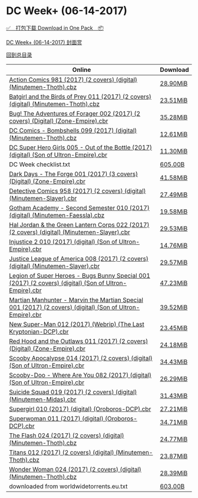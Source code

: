 # DC Week+ (06-14-2017)

[✅&emsp;打包下载 Download in One Pack&emsp;📦](https://pan.baidu.com/s/1i5IisTJ)

[DC Week+ (06-14-2017) 封面赏](/https://github.com/alicewish/markdown/blob/master/cover/DC-Week-06-14-2017-Covers.md)



[回到总目录](https://github.com/alicewish/markdown/blob/master/Catalogs.md)



Online | Download
--- | ---
[Action Comics 981 (2017) (2 covers) (digital) (Minutemen-Thoth).cbz](https://github.com/alicewish/markdown/blob/master/comic/Action-Comics-981-2017-2-covers-digital-Minutemen-Thoth-cbz.md) | [28.90MiB](https://pan.baidu.com/s/1i5IisTJ#list/path=%2FDC%20Week%202017%20Q2%2FDC%20Week%2B%20%2806-14-2017%29%2F%E3%82%AF%E3%82%B9%E3%82%BB%E3%82%BF%E3%82%A2%E3%82%B1%E3%82%B7%E3%82%AD%E3%82%BF%E3%82%B5%E3%82%AF%E3%82%BB%E3%82%A6%E3%82%BB%E3%82%B1%E3%82%A8%E3%82%A8%E3%82%B7%E3%82%BB%E3%82%B5%E3%82%BB%E3%82%B7%E3%82%AA%E3%82%B1%E3%82%B3%E3%82%A2%E3%82%B9%E3%82%A8%E3%82%BD%E3%82%A8%E3%82%B9%E3%82%B3&parentPath=%2FDC%20Week%202017%20Q2)
[Batgirl and the Birds of Prey 011 (2017) (2 covers) (digital) (Minutemen-Thoth).cbz](https://github.com/alicewish/markdown/blob/master/comic/Batgirl-Birds-of-Prey-011-2017-2-covers-digital-Minutemen-Thoth-cbz.md) | [23.51MiB](https://pan.baidu.com/s/1i5IisTJ#list/path=%2FDC%20Week%202017%20Q2%2FDC%20Week%2B%20%2806-14-2017%29%2F%E3%82%A8%E3%82%A8%E3%82%AB%E3%82%AA%E3%82%BB%E3%82%A2%E3%82%A6%E3%82%AB%E3%82%AB%E3%82%B3%E3%82%B7%E3%82%A2%E3%82%B1%E3%82%A4%E3%82%A2%E3%82%BB%E3%82%B7%E3%82%A4%E3%82%A6%E3%82%BF%E3%82%A4%E3%82%B3%E3%82%BB%E3%82%B3%E3%82%A4%E3%82%A4%E3%82%BB%E3%82%A8%E3%82%B9%E3%82%BB%E3%82%BF%E3%82%AD&parentPath=%2FDC%20Week%202017%20Q2)
[Bug! The Adventures of Forager 002 (2017) (2 covers) (Digital) (Zone-Empire).cbr](https://github.com/alicewish/markdown/blob/master/comic/Bug-Adventures-of-Forager-002-2017-2-covers-Digital-Zone-Empire-cbr.md) | [35.28MiB](https://pan.baidu.com/s/1i5IisTJ#list/path=%2FDC%20Week%202017%20Q2%2FDC%20Week%2B%20%2806-14-2017%29%2F%E3%82%A2%E3%82%A8%E3%82%AF%E3%82%BB%E3%82%B7%E3%82%BF%E3%82%AD%E3%82%AB%E3%82%A8%E3%82%BF%E3%82%B3%E3%82%B9%E3%82%A8%E3%82%A6%E3%82%B7%E3%82%AF%E3%82%BB%E3%82%B5%E3%82%B3%E3%82%A4%E3%82%AA%E3%82%B7%E3%82%A4%E3%82%BD%E3%82%A8%E3%82%BD%E3%82%BB%E3%82%BD%E3%82%A2%E3%82%AB%E3%82%AB%E3%82%A2&parentPath=%2FDC%20Week%202017%20Q2)
[DC Comics - Bombshells 099 (2017) (digital) (Minutemen-Thoth).cbz](https://github.com/alicewish/markdown/blob/master/comic/DC-Comics-Bombshells-099-2017-digital-Minutemen-Thoth-cbz.md) | [12.61MiB](https://pan.baidu.com/s/1i5IisTJ#list/path=%2FDC%20Week%202017%20Q2%2FDC%20Week%2B%20%2806-14-2017%29%2F%E3%82%BD%E3%82%A4%E3%82%AB%E3%82%AB%E3%82%B1%E3%82%B1%E3%82%AA%E3%82%B5%E3%82%AD%E3%82%BD%E3%82%A8%E3%82%B7%E3%82%BD%E3%82%A2%E3%82%AF%E3%82%A4%E3%82%B1%E3%82%B1%E3%82%AB%E3%82%BD%E3%82%AD%E3%82%B9%E3%82%AB%E3%82%B3%E3%82%B9%E3%82%AA%E3%82%A6%E3%82%AD%E3%82%B3%E3%82%A2%E3%82%AB%E3%82%BF&parentPath=%2FDC%20Week%202017%20Q2)
[DC Super Hero Girls 005 - Out of the Bottle (2017) (digital) (Son of Ultron-Empire).cbr](https://github.com/alicewish/markdown/blob/master/comic/DC-Super-Hero-Girls-005-Out-of-Bottle-2017-digital-Son-of-Ultron-Empire-cbr.md) | [11.30MiB](https://pan.baidu.com/s/1i5IisTJ#list/path=%2FDC%20Week%202017%20Q2%2FDC%20Week%2B%20%2806-14-2017%29%2F%E3%82%B3%E3%82%BB%E3%82%B5%E3%82%AA%E3%82%B7%E3%82%BB%E3%82%B9%E3%82%BF%E3%82%AF%E3%82%BF%E3%82%BB%E3%82%AB%E3%82%AF%E3%82%AB%E3%82%AB%E3%82%A8%E3%82%B3%E3%82%B1%E3%82%A6%E3%82%BF%E3%82%AF%E3%82%B7%E3%82%B3%E3%82%BB%E3%82%BD%E3%82%AB%E3%82%BF%E3%82%AB%E3%82%A8%E3%82%BF%E3%82%A8%E3%82%B3&parentPath=%2FDC%20Week%202017%20Q2)
DC Week checklist.txt | [605.00B](https://pan.baidu.com/s/1i5IisTJ#list/path=%2FDC%20Week%202017%20Q2%2FDC%20Week%2B%20%2806-14-2017%29%2F%E3%82%A6%E3%82%AA%E3%82%AB%E3%82%A4%E3%82%B3%E3%82%AD%E3%82%BF%E3%82%B1%E3%82%B5%E3%82%BF%E3%82%BB%E3%82%AB%E3%82%AA%E3%82%AA%E3%82%A8%E3%82%B1%E3%82%AD%E3%82%AB%E3%82%A6%E3%82%AD%E3%82%BD%E3%82%A4%E3%82%A2%E3%82%A8%E3%82%B9%E3%82%A4%E3%82%A2%E3%82%BB%E3%82%A8%E3%82%AF%E3%82%B1%E3%82%A4&parentPath=%2FDC%20Week%202017%20Q2)
[Dark Days - The Forge 001 (2017) (3 covers) (Digital) (Zone-Empire).cbr](https://github.com/alicewish/markdown/blob/master/comic/Dark-Days-Forge-001-2017-3-covers-Digital-Zone-Empire-cbr.md) | [41.58MiB](https://pan.baidu.com/s/1i5IisTJ#list/path=%2FDC%20Week%202017%20Q2%2FDC%20Week%2B%20%2806-14-2017%29%2F%E3%82%A2%E3%82%B7%E3%82%A6%E3%82%B7%E3%82%AD%E3%82%AB%E3%82%A2%E3%82%A6%E3%82%BF%E3%82%AB%E3%82%A8%E3%82%B1%E3%82%A8%E3%82%A2%E3%82%B1%E3%82%A2%E3%82%B7%E3%82%AB%E3%82%B7%E3%82%B1%E3%82%A2%E3%82%B7%E3%82%BB%E3%82%AD%E3%82%A4%E3%82%AF%E3%82%AF%E3%82%B3%E3%82%B5%E3%82%A2%E3%82%A4%E3%82%A8&parentPath=%2FDC%20Week%202017%20Q2)
[Detective Comics 958 (2017) (2 covers) (digital) (Minutemen-Slayer).cbr](https://github.com/alicewish/markdown/blob/master/comic/Detective-Comics-958-2017-2-covers-digital-Minutemen-Slayer-cbr.md) | [27.49MiB](https://pan.baidu.com/s/1i5IisTJ#list/path=%2FDC%20Week%202017%20Q2%2FDC%20Week%2B%20%2806-14-2017%29%2F%E3%82%AF%E3%82%A6%E3%82%AF%E3%82%AA%E3%82%BB%E3%82%BB%E3%82%AD%E3%82%B3%E3%82%B1%E3%82%B9%E3%82%BD%E3%82%BB%E3%82%B5%E3%82%B7%E3%82%B9%E3%82%B1%E3%82%AB%E3%82%B7%E3%82%B3%E3%82%B3%E3%82%AA%E3%82%AD%E3%82%AD%E3%82%AF%E3%82%AA%E3%82%AF%E3%82%BB%E3%82%BB%E3%82%BD%E3%82%A6%E3%82%A4%E3%82%A2&parentPath=%2FDC%20Week%202017%20Q2)
[Gotham Academy - Second Semester 010 (2017) (digital) (Minutemen-Faessla).cbz](https://github.com/alicewish/markdown/blob/master/comic/Gotham-Academy-Second-Semester-010-2017-digital-Minutemen-Faessla-cbz.md) | [19.58MiB](https://pan.baidu.com/s/1i5IisTJ#list/path=%2FDC%20Week%202017%20Q2%2FDC%20Week%2B%20%2806-14-2017%29%2F%E3%82%BB%E3%82%B3%E3%82%AA%E3%82%B5%E3%82%AF%E3%82%AA%E3%82%A6%E3%82%AF%E3%82%AD%E3%82%B7%E3%82%AF%E3%82%B5%E3%82%A2%E3%82%B1%E3%82%BD%E3%82%B7%E3%82%B1%E3%82%B3%E3%82%B7%E3%82%B5%E3%82%B3%E3%82%A8%E3%82%B5%E3%82%AD%E3%82%B3%E3%82%A6%E3%82%AD%E3%82%BD%E3%82%BD%E3%82%B5%E3%82%B7%E3%82%AF&parentPath=%2FDC%20Week%202017%20Q2)
[Hal Jordan & the Green Lantern Corps 022 (2017) (2 covers) (digital) (Minutemen-Slayer).cbr](https://github.com/alicewish/markdown/blob/master/comic/Hal-Jordan-Green-Lantern-Corps-022-2017-2-covers-digital-Minutemen-Slayer-cbr.md) | [29.53MiB](https://pan.baidu.com/s/1i5IisTJ#list/path=%2FDC%20Week%202017%20Q2%2FDC%20Week%2B%20%2806-14-2017%29%2F%E3%82%BD%E3%82%B3%E3%82%AB%E3%82%BB%E3%82%B5%E3%82%BF%E3%82%B1%E3%82%AB%E3%82%AF%E3%82%BB%E3%82%BB%E3%82%B5%E3%82%B9%E3%82%B3%E3%82%BB%E3%82%BB%E3%82%A8%E3%82%B1%E3%82%B9%E3%82%BD%E3%82%A2%E3%82%BB%E3%82%B3%E3%82%AD%E3%82%AB%E3%82%A4%E3%82%BB%E3%82%AD%E3%82%B3%E3%82%A6%E3%82%A8%E3%82%A2&parentPath=%2FDC%20Week%202017%20Q2)
[Injustice 2 010 (2017) (digital) (Son of Ultron-Empire).cbr](https://github.com/alicewish/markdown/blob/master/comic/Injustice-2-010-2017-digital-Son-of-Ultron-Empire-cbr.md) | [14.76MiB](https://pan.baidu.com/s/1i5IisTJ#list/path=%2FDC%20Week%202017%20Q2%2FDC%20Week%2B%20%2806-14-2017%29%2F%E3%82%AD%E3%82%A6%E3%82%B3%E3%82%A6%E3%82%BD%E3%82%A6%E3%82%A2%E3%82%B7%E3%82%A2%E3%82%A4%E3%82%B1%E3%82%BD%E3%82%A2%E3%82%B9%E3%82%A8%E3%82%B1%E3%82%AD%E3%82%A4%E3%82%B3%E3%82%BB%E3%82%A8%E3%82%AB%E3%82%B1%E3%82%B1%E3%82%AD%E3%82%A8%E3%82%A4%E3%82%AA%E3%82%B9%E3%82%B5%E3%82%A2%E3%82%A2&parentPath=%2FDC%20Week%202017%20Q2)
[Justice League of America 008 (2017) (2 covers) (digital) (Minutemen-Slayer).cbr](https://github.com/alicewish/markdown/blob/master/comic/Justice-League-of-America-008-2017-2-covers-digital-Minutemen-Slayer-cbr.md) | [29.57MiB](https://pan.baidu.com/s/1i5IisTJ#list/path=%2FDC%20Week%202017%20Q2%2FDC%20Week%2B%20%2806-14-2017%29%2F%E3%82%BD%E3%82%B7%E3%82%BD%E3%82%A2%E3%82%B9%E3%82%B5%E3%82%A4%E3%82%AA%E3%82%AF%E3%82%BD%E3%82%B7%E3%82%B5%E3%82%A2%E3%82%B9%E3%82%AF%E3%82%A2%E3%82%B5%E3%82%B1%E3%82%B9%E3%82%AA%E3%82%BD%E3%82%AF%E3%82%AD%E3%82%A8%E3%82%A6%E3%82%AB%E3%82%BB%E3%82%B1%E3%82%B3%E3%82%B5%E3%82%A6%E3%82%BB&parentPath=%2FDC%20Week%202017%20Q2)
[Legion of Super Heroes - Bugs Bunny Special 001 (2017) (2 covers) (digital) (Son of Ultron-Empire).cbr](https://github.com/alicewish/markdown/blob/master/comic/Legion-of-Super-Heroes-Bugs-Bunny-Special-001-2017-2-covers-digital-Son-of-Ultron-Empire-cbr.md) | [47.23MiB](https://pan.baidu.com/s/1i5IisTJ#list/path=%2FDC%20Week%202017%20Q2%2FDC%20Week%2B%20%2806-14-2017%29%2F%E3%82%AD%E3%82%BD%E3%82%A2%E3%82%AF%E3%82%B3%E3%82%B1%E3%82%B1%E3%82%AB%E3%82%AA%E3%82%AA%E3%82%B9%E3%82%B3%E3%82%AD%E3%82%AA%E3%82%A8%E3%82%A6%E3%82%B5%E3%82%AF%E3%82%A4%E3%82%A8%E3%82%B5%E3%82%B9%E3%82%B1%E3%82%BB%E3%82%A4%E3%82%B1%E3%82%B9%E3%82%AF%E3%82%A6%E3%82%BD%E3%82%AB%E3%82%A2&parentPath=%2FDC%20Week%202017%20Q2)
[Martian Manhunter - Marvin the Martian Special 001 (2017) (2 covers) (digital) (Son of Ultron-Empire).cbr](https://github.com/alicewish/markdown/blob/master/comic/Martian-Manhunter-Marvin-Martian-Special-001-2017-2-covers-digital-Son-of-Ultron-Empire-cbr.md) | [39.52MiB](https://pan.baidu.com/s/1i5IisTJ#list/path=%2FDC%20Week%202017%20Q2%2FDC%20Week%2B%20%2806-14-2017%29%2F%E3%82%AF%E3%82%B9%E3%82%AB%E3%82%BB%E3%82%AB%E3%82%B1%E3%82%BB%E3%82%B3%E3%82%BD%E3%82%B7%E3%82%AF%E3%82%BB%E3%82%B3%E3%82%A8%E3%82%B5%E3%82%AD%E3%82%BF%E3%82%A2%E3%82%BF%E3%82%AB%E3%82%AD%E3%82%B7%E3%82%AB%E3%82%B9%E3%82%B5%E3%82%AD%E3%82%AD%E3%82%AF%E3%82%B1%E3%82%A8%E3%82%AB%E3%82%B7&parentPath=%2FDC%20Week%202017%20Q2)
[New Super-Man 012 (2017) (Webrip) (The Last Kryptonian-DCP).cbr](https://github.com/alicewish/markdown/blob/master/comic/New-Super-Man-012-2017-Webrip-Last-Kryptonian-DCP-cbr.md) | [23.45MiB](https://pan.baidu.com/s/1i5IisTJ#list/path=%2FDC%20Week%202017%20Q2%2FDC%20Week%2B%20%2806-14-2017%29%2F%E3%82%B9%E3%82%B9%E3%82%AD%E3%82%AF%E3%82%A2%E3%82%B5%E3%82%B5%E3%82%BB%E3%82%BD%E3%82%A4%E3%82%B1%E3%82%AA%E3%82%A4%E3%82%B7%E3%82%A8%E3%82%B3%E3%82%BD%E3%82%AF%E3%82%AF%E3%82%A4%E3%82%B9%E3%82%AF%E3%82%B1%E3%82%A4%E3%82%B7%E3%82%B3%E3%82%AD%E3%82%B7%E3%82%A6%E3%82%AD%E3%82%AA%E3%82%B5&parentPath=%2FDC%20Week%202017%20Q2)
[Red Hood and the Outlaws 011 (2017) (2 covers) (Digital) (Zone-Empire).cbr](https://github.com/alicewish/markdown/blob/master/comic/Red-Hood-Outlaws-011-2017-2-covers-Digital-Zone-Empire-cbr.md) | [24.18MiB](https://pan.baidu.com/s/1i5IisTJ#list/path=%2FDC%20Week%202017%20Q2%2FDC%20Week%2B%20%2806-14-2017%29%2F%E3%82%AB%E3%82%BB%E3%82%B9%E3%82%B3%E3%82%A6%E3%82%AA%E3%82%B3%E3%82%AF%E3%82%AD%E3%82%B7%E3%82%BB%E3%82%B5%E3%82%B7%E3%82%A8%E3%82%A2%E3%82%BB%E3%82%B3%E3%82%BD%E3%82%B9%E3%82%BF%E3%82%AF%E3%82%B3%E3%82%AF%E3%82%A2%E3%82%B7%E3%82%BD%E3%82%B5%E3%82%BD%E3%82%AF%E3%82%AF%E3%82%BF%E3%82%AD&parentPath=%2FDC%20Week%202017%20Q2)
[Scooby Apocalypse 014 (2017) (2 covers) (digital) (Son of Ultron-Empire).cbr](https://github.com/alicewish/markdown/blob/master/comic/Scooby-Apocalypse-014-2017-2-covers-digital-Son-of-Ultron-Empire-cbr.md) | [34.43MiB](https://pan.baidu.com/s/1i5IisTJ#list/path=%2FDC%20Week%202017%20Q2%2FDC%20Week%2B%20%2806-14-2017%29%2F%E3%82%A6%E3%82%B5%E3%82%BB%E3%82%AA%E3%82%BD%E3%82%AF%E3%82%B1%E3%82%AB%E3%82%A8%E3%82%B3%E3%82%B7%E3%82%A4%E3%82%A2%E3%82%BF%E3%82%B5%E3%82%BF%E3%82%B1%E3%82%A6%E3%82%AD%E3%82%A2%E3%82%B5%E3%82%AB%E3%82%A8%E3%82%AF%E3%82%B3%E3%82%B9%E3%82%AB%E3%82%A6%E3%82%AA%E3%82%BD%E3%82%AD%E3%82%B7&parentPath=%2FDC%20Week%202017%20Q2)
[Scooby-Doo - Where Are You 082 (2017) (digital) (Son of Ultron-Empire).cbr](https://github.com/alicewish/markdown/blob/master/comic/Scooby-Doo-Where-Are-You-082-2017-digital-Son-of-Ultron-Empire-cbr.md) | [26.29MiB](https://pan.baidu.com/s/1i5IisTJ#list/path=%2FDC%20Week%202017%20Q2%2FDC%20Week%2B%20%2806-14-2017%29%2F%E3%82%B5%E3%82%B1%E3%82%B1%E3%82%B9%E3%82%AF%E3%82%AA%E3%82%A8%E3%82%A2%E3%82%BF%E3%82%BB%E3%82%A6%E3%82%AF%E3%82%A6%E3%82%B5%E3%82%B5%E3%82%A6%E3%82%BF%E3%82%A4%E3%82%B7%E3%82%AB%E3%82%B9%E3%82%AB%E3%82%A6%E3%82%AD%E3%82%AB%E3%82%AF%E3%82%B1%E3%82%A8%E3%82%BB%E3%82%A2%E3%82%AA%E3%82%BB&parentPath=%2FDC%20Week%202017%20Q2)
[Suicide Squad 019 (2017) (2 covers) (digital) (Minutemen-Midas).cbr](https://github.com/alicewish/markdown/blob/master/comic/Suicide-Squad-019-2017-2-covers-digital-Minutemen-Midas-cbr.md) | [31.43MiB](https://pan.baidu.com/s/1i5IisTJ#list/path=%2FDC%20Week%202017%20Q2%2FDC%20Week%2B%20%2806-14-2017%29%2F%E3%82%A6%E3%82%BD%E3%82%BD%E3%82%AB%E3%82%AD%E3%82%A8%E3%82%A6%E3%82%BB%E3%82%BD%E3%82%A4%E3%82%B9%E3%82%A2%E3%82%B9%E3%82%AB%E3%82%BF%E3%82%A4%E3%82%B1%E3%82%AB%E3%82%A6%E3%82%A6%E3%82%B3%E3%82%A6%E3%82%BB%E3%82%B9%E3%82%BB%E3%82%AD%E3%82%B1%E3%82%BB%E3%82%B5%E3%82%A8%E3%82%A4%E3%82%BF&parentPath=%2FDC%20Week%202017%20Q2)
[Supergirl 010 (2017) (digital) (Oroboros-DCP).cbr](https://github.com/alicewish/markdown/blob/master/comic/Supergirl-010-2017-digital-Oroboros-DCP-cbr.md) | [27.21MiB](https://pan.baidu.com/s/1i5IisTJ#list/path=%2FDC%20Week%202017%20Q2%2FDC%20Week%2B%20%2806-14-2017%29%2F%E3%82%A6%E3%82%A8%E3%82%A4%E3%82%A4%E3%82%AD%E3%82%BB%E3%82%B1%E3%82%A4%E3%82%B3%E3%82%B7%E3%82%A6%E3%82%AB%E3%82%A6%E3%82%BF%E3%82%BB%E3%82%AB%E3%82%BF%E3%82%AB%E3%82%AA%E3%82%B1%E3%82%BB%E3%82%AB%E3%82%A6%E3%82%A2%E3%82%BB%E3%82%B7%E3%82%A6%E3%82%B9%E3%82%AA%E3%82%AF%E3%82%B9%E3%82%AB&parentPath=%2FDC%20Week%202017%20Q2)
[Superwoman 011 (2017) (digital) (Oroboros-DCP).cbr](https://github.com/alicewish/markdown/blob/master/comic/Superwoman-011-2017-digital-Oroboros-DCP-cbr.md) | [34.71MiB](https://pan.baidu.com/s/1i5IisTJ#list/path=%2FDC%20Week%202017%20Q2%2FDC%20Week%2B%20%2806-14-2017%29%2F%E3%82%BD%E3%82%BD%E3%82%A4%E3%82%A2%E3%82%B1%E3%82%AD%E3%82%B7%E3%82%AA%E3%82%B9%E3%82%A8%E3%82%B7%E3%82%A6%E3%82%B1%E3%82%AB%E3%82%B5%E3%82%B5%E3%82%AD%E3%82%AB%E3%82%B1%E3%82%B1%E3%82%B7%E3%82%B3%E3%82%B3%E3%82%AB%E3%82%AD%E3%82%A4%E3%82%B3%E3%82%AD%E3%82%B1%E3%82%AA%E3%82%A2%E3%82%A6&parentPath=%2FDC%20Week%202017%20Q2)
[The Flash 024 (2017) (2 covers) (digital) (Minutemen-Thoth).cbz](https://github.com/alicewish/markdown/blob/master/comic/Flash-024-2017-2-covers-digital-Minutemen-Thoth-cbz.md) | [24.77MiB](https://pan.baidu.com/s/1i5IisTJ#list/path=%2FDC%20Week%202017%20Q2%2FDC%20Week%2B%20%2806-14-2017%29%2F%E3%82%A6%E3%82%AB%E3%82%B9%E3%82%A8%E3%82%B9%E3%82%AA%E3%82%B3%E3%82%B7%E3%82%AF%E3%82%AA%E3%82%B9%E3%82%A2%E3%82%BF%E3%82%BF%E3%82%BD%E3%82%A6%E3%82%A8%E3%82%B5%E3%82%B5%E3%82%B7%E3%82%B3%E3%82%B3%E3%82%AD%E3%82%B1%E3%82%B9%E3%82%B7%E3%82%AB%E3%82%B9%E3%82%AA%E3%82%AB%E3%82%A6%E3%82%A4&parentPath=%2FDC%20Week%202017%20Q2)
[Titans 012 (2017) (2 covers) (digital) (Minutemen-Thoth).cbz](https://github.com/alicewish/markdown/blob/master/comic/Titans-012-2017-2-covers-digital-Minutemen-Thoth-cbz.md) | [23.87MiB](https://pan.baidu.com/s/1i5IisTJ#list/path=%2FDC%20Week%202017%20Q2%2FDC%20Week%2B%20%2806-14-2017%29%2F%E3%82%AF%E3%82%A2%E3%82%A8%E3%82%A8%E3%82%A8%E3%82%B1%E3%82%B1%E3%82%B9%E3%82%A4%E3%82%BD%E3%82%A2%E3%82%A4%E3%82%BD%E3%82%B9%E3%82%A6%E3%82%B1%E3%82%A2%E3%82%B3%E3%82%BD%E3%82%AA%E3%82%B7%E3%82%A8%E3%82%A2%E3%82%AF%E3%82%B9%E3%82%B9%E3%82%BB%E3%82%B9%E3%82%BB%E3%82%A4%E3%82%B3%E3%82%B3&parentPath=%2FDC%20Week%202017%20Q2)
[Wonder Woman 024 (2017) (2 covers) (digital) (Minutemen-Thoth).cbz](https://github.com/alicewish/markdown/blob/master/comic/Wonder-Woman-024-2017-2-covers-digital-Minutemen-Thoth-cbz.md) | [28.39MiB](https://pan.baidu.com/s/1i5IisTJ#list/path=%2FDC%20Week%202017%20Q2%2FDC%20Week%2B%20%2806-14-2017%29%2F%E3%82%BD%E3%82%B1%E3%82%A4%E3%82%A8%E3%82%A2%E3%82%AA%E3%82%AF%E3%82%A2%E3%82%A6%E3%82%AA%E3%82%A2%E3%82%B7%E3%82%AF%E3%82%AB%E3%82%A4%E3%82%B7%E3%82%B5%E3%82%AA%E3%82%A8%E3%82%BB%E3%82%AF%E3%82%B5%E3%82%AA%E3%82%B9%E3%82%AA%E3%82%B1%E3%82%A2%E3%82%BF%E3%82%A4%E3%82%BB%E3%82%AF%E3%82%AA&parentPath=%2FDC%20Week%202017%20Q2)
downloaded from worldwidetorrents.eu.txt | [603.00B](https://pan.baidu.com/s/1i5IisTJ#list/path=%2FDC%20Week%202017%20Q2%2FDC%20Week%2B%20%2806-14-2017%29%2F%E3%82%B7%E3%82%B5%E3%82%B3%E3%82%BF%E3%82%BF%E3%82%A6%E3%82%B9%E3%82%B1%E3%82%BB%E3%82%A2%E3%82%AA%E3%82%B7%E3%82%B3%E3%82%B3%E3%82%AA%E3%82%B5%E3%82%B3%E3%82%AA%E3%82%B3%E3%82%AD%E3%82%AD%E3%82%BD%E3%82%A2%E3%82%BF%E3%82%B9%E3%82%A4%E3%82%A4%E3%82%AF%E3%82%A8%E3%82%BB%E3%82%B5%E3%82%AF&parentPath=%2FDC%20Week%202017%20Q2)
